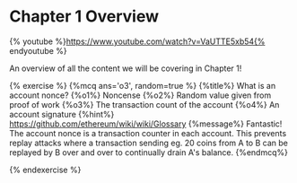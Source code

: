 # Chapter 1 Overview

{% youtube %}https://www.youtube.com/watch?v=VaUTTE5xb54{% endyoutube %}

An overview of all the content we will be covering in Chapter 1!

{% exercise %}
{%mcq ans='o3', random=true %}
{%title%} What is an account nonce?
{%o1%} Noncense
{%o2%} Random value given from proof of work
{%o3%} The transaction count of the account
{%o4%} An account signature
{%hint%} https://github.com/ethereum/wiki/wiki/Glossary
{%message%} Fantastic! The account nonce is a transaction counter in each account. This prevents replay attacks where a transaction sending eg. 20 coins from A to B can be replayed by B over and over to continually drain A's balance.
{%endmcq%}

{% endexercise %}

